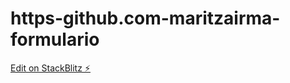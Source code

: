# https-github.com-maritzairma-formulario

[Edit on StackBlitz ⚡️](https://stackblitz.com/edit/angular-zbtwc6)